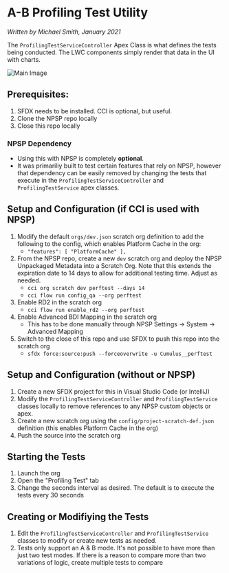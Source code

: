 # A-B Profiling Test Utility
_Written by Michael Smith, January 2021_

The `ProfilingTestServiceController` Apex Class is what defines the tests being conducted. The LWC components simply render that data in the UI with charts.

![Main Image](https://github.com/force2b/Performance-Tester-AB/blob/main/images/PerfTestPage.png)

## Prerequisites:
1. SFDX needs to be installed. CCI is optional, but useful.
2. Clone the NPSP repo locally
3. Close this repo locally

### NPSP Dependency
- Using this with NPSP is completely **optional**.
- It was primariliy built to test certain features that rely on NPSP, however that dependency can be easily removed by changing the tests that execute in the `ProfilingTestServiceController` and `ProfilingTestService` apex classes. 

## Setup and Configuration (if CCI is used with NPSP)
1. Modify the default `orgs/dev.json` scratch org definition to add the following to the config, which enables Platform Cache in the org:
   - `"features": [ "PlatformCache" ],`
1. From the NPSP repo, create a new `dev` scratch org and deploy the NPSP Unpackaged Metadata into a Scratch Org. Note that this extends the expiration date to 14 days to allow for additional testing time. Adjust as needed.
   - `cci org scratch dev perftest --days 14` 
   - `cci flow run config_qa --org perftest`
2. Enable RD2 in the scratch org
   - `cci flow run enable_rd2 --org perftest`
3. Enable Advanced BDI Mapping in the scratch org
   -  This has to be done manually through NPSP Settings -> System -> Advanced Mapping
4. Switch to the close of this repo and use SFDX to push this repo into the scratch org
   - `sfdx force:source:push --forceoverwrite -u Cumulus__perftest`

## Setup and Configuration (without or NPSP)
1. Create a new SFDX project for this in Visual Studio Code (or IntelliJ)
2. Modify the `ProfilingTestServiceController` and `ProfilingTestService` classes locally to remove references to any NPSP custom objects or apex.
3. Create a new scratch org using the `config/project-scratch-def.json` definition (this enables Platform Cache in the org)
4. Push the source into the scratch org

## Starting the Tests
1. Launch the org
2. Open the "Profiling Test" tab
3. Change the seconds interval as desired. The default is to execute the tests every 30 seconds

## Creating or Modifiying the Tests
1. Edit the `ProfilingTestServiceController` and `ProfilingTestService` classes to modify or create new tests as needed.
2. Tests only support an A & B mode. It's not possible to have more than just two test modes. If there is a reason to compare more than two variations of logic, create multiple tests to compare
